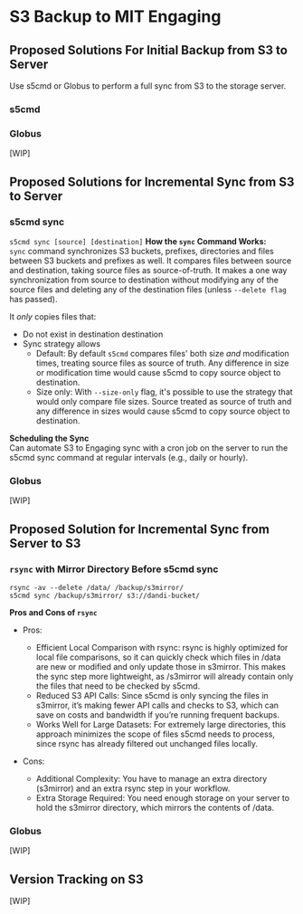 # S3 Backup to MIT Engaging 

## Proposed Solutions For Initial Backup from S3 to Server 
Use s5cmd or Globus to perform a full sync from S3 to the storage server.
### s5cmd 

### Globus 
[WIP]

## Proposed Solutions for Incremental Sync from S3 to Server 

### s5cmd sync <br>
`s5cmd sync [source] [destination]`
**How the `sync` Command Works:** <br>
`sync` command synchronizes S3 buckets, prefixes, directories and files between S3 buckets and prefixes as well. It compares files between source and destination, taking source files as source-of-truth. It makes a one way synchronization from source to destination without modifying any of the source files and deleting any of the destination files (unless `--delete flag` has passed).

It *only* copies files that: 
- Do not exist in destination destination
- Sync strategy allows
    - Default: By default `s5cmd` compares files' both size *and* modification times, treating source files as source of truth. Any difference in size or modification time would cause s5cmd to copy source object to destination.
    - Size only: With `--size-only` flag, it's possible to use the strategy that would only compare file sizes. Source treated as source of truth and any difference in sizes would cause s5cmd to copy source object to destination.


**Scheduling the Sync** <br>
Can automate S3 to Engaging sync with a cron job on the server to run the s5cmd sync command at regular intervals (e.g., daily or hourly).


### Globus 
[WIP]

## Proposed Solution for Incremental Sync from Server to S3 
### `rsync` with Mirror Directory Before s5cmd sync <br>
```
rsync -av --delete /data/ /backup/s3mirror/
s5cmd sync /backup/s3mirror/ s3://dandi-bucket/
```
**Pros and Cons of `rsync`**
- Pros:

    - Efficient Local Comparison with rsync: rsync is highly optimized for local file comparisons, so it can quickly check which files in /data are new or modified and only update those in s3mirror. This makes the sync step more lightweight, as /s3mirror will already contain only the files that need to be checked by s5cmd.
    - Reduced S3 API Calls: Since s5cmd is only syncing the files in s3mirror, it’s making fewer API calls and checks to S3, which can save on costs and bandwidth if you’re running frequent backups.
    - Works Well for Large Datasets: For extremely large directories, this approach minimizes the scope of files s5cmd needs to process, since rsync has already filtered out unchanged files locally.

- Cons:
    - Additional Complexity: You have to manage an extra directory (s3mirror) and an extra rsync step in your workflow.
    - Extra Storage Required: You need enough storage on your server to hold the s3mirror directory, which mirrors the contents of /data.

### Globus 
[WIP]

## Version Tracking on S3 
[WIP]